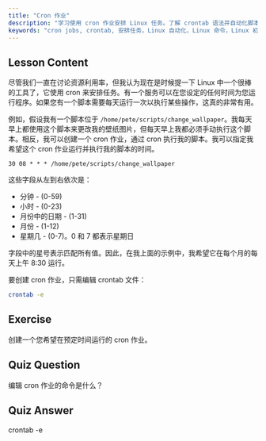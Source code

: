 ```yaml
---
title: "Cron 作业"
description: "学习使用 cron 作业安排 Linux 任务。了解 crontab 语法并自动化脚本以进行日常操作。通过这份适合初学者的指南开始吧！"
keywords: "cron jobs, crontab, 安排任务，Linux 自动化，Linux 命令，Linux 初学者，Linux 教程，crontab -e"
---
```


## Lesson Content

尽管我们一直在讨论资源利用率，但我认为现在是时候提一下 Linux 中一个很棒的工具了，它使用 cron 来安排任务。有一个服务可以在您设定的任何时间为您运行程序。如果您有一个脚本需要每天运行一次以执行某些操作，这真的非常有用。

例如，假设我有一个脚本位于 `/home/pete/scripts/change_wallpaper`。我每天早上都使用这个脚本来更改我的壁纸图片，但每天早上我都必须手动执行这个脚本。相反，我可以创建一个 cron 作业，通过 cron 执行我的脚本。我可以指定我希望这个 cron 作业运行并执行我的脚本的时间。

```plaintext
30 08 * * * /home/pete/scripts/change_wallpaper
```

这些字段从左到右依次是：

- 分钟 - (0-59)
- 小时 - (0-23)
- 月份中的日期 - (1-31)
- 月份 - (1-12)
- 星期几 - (0-7)。0 和 7 都表示星期日

字段中的星号表示匹配所有值。因此，在我上面的示例中，我希望它在每个月的每天上午 8:30 运行。

要创建 cron 作业，只需编辑 crontab 文件：

```bash
crontab -e
```

## Exercise

创建一个您希望在预定时间运行的 cron 作业。

## Quiz Question

编辑 cron 作业的命令是什么？

## Quiz Answer

crontab -e
